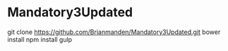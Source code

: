 # Mandatory3Updated

git clone https://github.com/Brianmanden/Mandatory3Updated.git
bower install
npm install
gulp